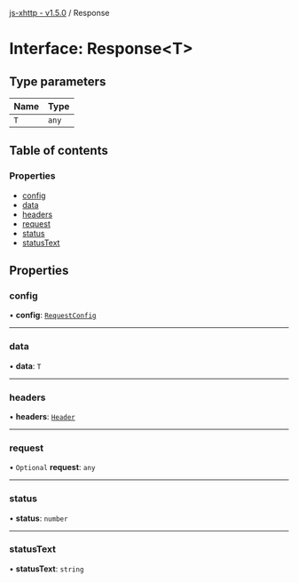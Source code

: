 [js-xhttp - v1.5.0](../README.md) / Response

# Interface: Response<T\>

## Type parameters

| Name | Type |
| :------ | :------ |
| `T` | `any` |

## Table of contents

### Properties

- [config](Response.md#config)
- [data](Response.md#data)
- [headers](Response.md#headers)
- [request](Response.md#request)
- [status](Response.md#status)
- [statusText](Response.md#statustext)

## Properties

### config

• **config**: [`RequestConfig`](RequestConfig.md)

___

### data

• **data**: `T`

___

### headers

• **headers**: [`Header`](Header.md)

___

### request

• `Optional` **request**: `any`

___

### status

• **status**: `number`

___

### statusText

• **statusText**: `string`
